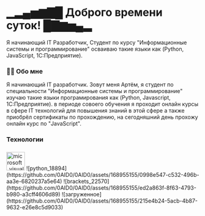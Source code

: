 ▁▂▄▅▆▇█ Доброго времени суток! █▇▆▅▄▂ 
==========================================================================================================================================

Я начинающий IT Разработчик, Студент по курсу "Информационные системы и программирование" осваиваю такие языки как (Python, JavaScript, 1C:Предприятие).

<h3 align="left">👩‍💻  Обо мне</h3>
Я начинающий IT разработчик. Зовут меня Артём, я студент по специальности "Информационные системы и программирование" изучаю такие языки програмирования как (Python, Javascript, 1C:Предприятие). в периоде совоего обучения я проходит онлайн курсы в сфере IT технологий для повышения знаний в этой сфере а также приобрёл сертификаты по прохождению, на сегодняшний день прохожу онлайн курс по "JavaScript".

### Технологии
###

<img width="48" alt="microsoft_visual_studio_code_alt_macos_bigsur_icon_189954" src="https://github.com/0AID0/0AID0/assets/168955155/4fbcdfdd-5775-4126-a92f-05e9ee6032fe">
![python_18894](https://github.com/0AID0/0AID0/assets/168955155/0998e547-c532-496b-aa3e-6820237a5e64)
![brackets_22570](https://github.com/0AID0/0AID0/assets/168955155/ed2a863f-8f63-4793-b980-a3cff4606d89)
![загруженное](https://github.com/0AID0/0AID0/assets/168955155/215e4b24-5acb-4b87-9632-e26e8c5d9033)

